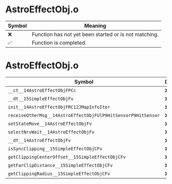 # AstroEffectObj.o
| Symbol | Meaning 
| ------------- | ------------- 
| :x: | Function has not yet been started or is not matching. 
| :white_check_mark: | Function is completed. 


# AstroEffectObj.o
| Symbol | Decompiled? |
| ------------- | ------------- |
| `__ct__14AstroEffectObjFPCc` | :x: |
| `__dt__15SimpleEffectObjFv` | :x: |
| `init__14AstroEffectObjFRC12JMapInfoIter` | :x: |
| `receiveOtherMsg__14AstroEffectObjFUlP9HitSensorP9HitSensor` | :x: |
| `setStateMove__14AstroEffectObjFv` | :x: |
| `selectNrvWait__14AstroEffectObjFv` | :x: |
| `__dt__14AstroEffectObjFv` | :x: |
| `isSyncClipping__15SimpleEffectObjCFv` | :x: |
| `getClippingCenterOffset__15SimpleEffectObjCFv` | :x: |
| `getFarClipDistance__15SimpleEffectObjCFv` | :x: |
| `getClippingRadius__15SimpleEffectObjCFv` | :x: |

